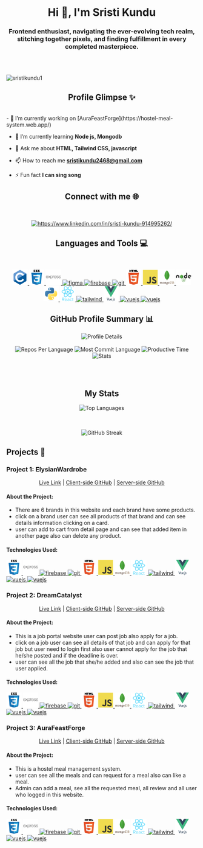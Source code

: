 

<h1 align="center">Hi 👋, I'm Sristi Kundu</h1>
<h3 align="center">Frontend enthusiast, navigating the ever-evolving tech realm, stitching together pixels, and finding fulfillment in every completed masterpiece.</h3>
  <br/> <br/>

<p align="left"> <img src="https://komarev.com/ghpvc/?username=sristikundu1&label=Profile%20views&color=0e75b6&style=flat" alt="sristikundu1" /> </p>



  <h2 align="center">Profile Glimpse ✨</h2>
  <br/>
- 🔭 I’m currently working on [AuraFeastForge](https://hostel-meal-system.web.app/)

- 🌱 I’m currently learning **Node js, Mongodb**

- 💬 Ask me about **HTML, Tailwind CSS, javascript**

- 📫 How to reach me **sristikundu2468@gmail.com**

- ⚡ Fun fact **I can sing song**



<div align="center">
  <h2 >Connect with me 🌐</h2>
  <br/>
<p align="center">
<a href="https://linkedin.com/in/https://www.linkedin.com/in/sristi-kundu-914995262/" target="blank"><img align="center" src="https://raw.githubusercontent.com/rahuldkjain/github-profile-readme-generator/master/src/images/icons/Social/linked-in-alt.svg" alt="https://www.linkedin.com/in/sristi-kundu-914995262/" height="30" width="40" /></a>
</p>
</div>

<div align="center">
  <h2 >Languages and Tools 💻</h2>
  <br/>
<p align="center"> <a href="https://www.cprogramming.com/" target="_blank" rel="noreferrer"> <img src="https://raw.githubusercontent.com/devicons/devicon/master/icons/c/c-original.svg" alt="c" width="40" height="40"/> </a> <a href="https://www.w3schools.com/css/" target="_blank" rel="noreferrer"> <img src="https://raw.githubusercontent.com/devicons/devicon/master/icons/css3/css3-original-wordmark.svg" alt="css3" width="40" height="40"/> </a> <a href="https://expressjs.com" target="_blank" rel="noreferrer"> <img src="https://raw.githubusercontent.com/devicons/devicon/master/icons/express/express-original-wordmark.svg" alt="express" width="40" height="40"/> </a> <a href="https://www.figma.com/" target="_blank" rel="noreferrer"> <img src="https://www.vectorlogo.zone/logos/figma/figma-icon.svg" alt="figma" width="40" height="40"/> </a> <a href="https://firebase.google.com/" target="_blank" rel="noreferrer"> <img src="https://www.vectorlogo.zone/logos/firebase/firebase-icon.svg" alt="firebase" width="40" height="40"/> </a> <a href="https://git-scm.com/" target="_blank" rel="noreferrer"> <img src="https://www.vectorlogo.zone/logos/git-scm/git-scm-icon.svg" alt="git" width="40" height="40"/> </a> <a href="https://www.w3.org/html/" target="_blank" rel="noreferrer"> <img src="https://raw.githubusercontent.com/devicons/devicon/master/icons/html5/html5-original-wordmark.svg" alt="html5" width="40" height="40"/> </a> <a href="https://developer.mozilla.org/en-US/docs/Web/JavaScript" target="_blank" rel="noreferrer"> <img src="https://raw.githubusercontent.com/devicons/devicon/master/icons/javascript/javascript-original.svg" alt="javascript" width="40" height="40"/> </a> <a href="https://www.mongodb.com/" target="_blank" rel="noreferrer"> <img src="https://raw.githubusercontent.com/devicons/devicon/master/icons/mongodb/mongodb-original-wordmark.svg" alt="mongodb" width="40" height="40"/> </a> <a href="https://nodejs.org" target="_blank" rel="noreferrer"> <img src="https://raw.githubusercontent.com/devicons/devicon/master/icons/nodejs/nodejs-original-wordmark.svg" alt="nodejs" width="40" height="40"/> </a> <a href="https://www.python.org" target="_blank" rel="noreferrer"> <img src="https://raw.githubusercontent.com/devicons/devicon/master/icons/python/python-original.svg" alt="python" width="40" height="40"/> </a> <a href="https://reactjs.org/" target="_blank" rel="noreferrer"> <img src="https://raw.githubusercontent.com/devicons/devicon/master/icons/react/react-original-wordmark.svg" alt="react" width="40" height="40"/> </a> <a href="https://tailwindcss.com/" target="_blank" rel="noreferrer"> <img src="https://www.vectorlogo.zone/logos/tailwindcss/tailwindcss-icon.svg" alt="tailwind" width="40" height="40"/> </a> <a href="https://vuejs.org/" target="_blank" rel="noreferrer"> <img src="https://raw.githubusercontent.com/devicons/devicon/master/icons/vuejs/vuejs-original-wordmark.svg" alt="vuejs" width="40" height="40"/> </a> 
<a href="https://daisyui.com/" target="_blank" rel="noreferrer"> <img src="https://raw.githubusercontent.com/saadeghi/daisyui/master/src/docs/static/images/daisyui-logo/favicon-192.png" alt="vuejs" width="40" height="40"/> </a>
<a href="https://reactrouter.com/en/main" target="_blank" rel="noreferrer"> <img src="https://static-00.iconduck.com/assets.00/react-router-icon-512x279-zswz065s.png" alt="vuejs" width="40" height="40"/> </a></p>
</div>


<div align="center">
  <h2>GitHub Profile Summary 📊</h2>
  <img src="http://github-profile-summary-cards.vercel.app/api/cards/profile-details?username=sristikundu1&theme=buefy" alt="Profile Details" />
  <br/><br/>
 
 
  <tr>
    <td>
      <img src="http://github-profile-summary-cards.vercel.app/api/cards/repos-per-language?username=sristikundu1&theme=buefy" alt="Repos Per Language" />
    </td>
    <td>
      <img src="http://github-profile-summary-cards.vercel.app/api/cards/most-commit-language?username=sristikundu1&theme=buefy" alt="Most Commit Language" />
    </td>
  </tr>
  <tr>
    <td>
      <img src="http://github-profile-summary-cards.vercel.app/api/cards/productive-time?username=sristikundu1&theme=buefy&utcOffset=8" alt="Productive Time" />
    </td>
    <td>
      <img src="http://github-profile-summary-cards.vercel.app/api/cards/stats?username=sristikundu1&theme=buefy" alt="Stats" />
    </td>
  </tr>
</table>

  <br/><br/>
  <h2>My Stats</h2>
  <p><img src="https://github-readme-stats.vercel.app/api/top-langs?username=sristikundu1&show_icons=true&locale=en&layout=compact" alt="Top Languages" /></p>
  <br/><br/>
  <div>
    <img src="https://github-readme-streak-stats.herokuapp.com/?user=sristikundu1&" alt="GitHub Streak" />
  </div>
</div>

## Projects 📂
### Project 1: ElysianWardrobe
<div style="text-align: center;">
  <a href="https://elysian-wardrobe.web.app/">Live Link</a> |
  <a href="https://github.com/sristikundu1/Fashion-Brand-Website">Client-side GitHub</a> |
  <a href="https://github.com/sristikundu1/Fashion-Brand-Website-Server-Site">Server-side GitHub</a>
</div>

#### About the Project:

- There are 6 brands in this website and each brand have some products.
- click on a brand user can see all products of that brand and can see details information clicking on a card.
- user can add to cart from detail page and can see that added item in another page also can delete any product.

#### Technologies Used:

<a href="https://www.w3schools.com/css/" target="_blank" rel="noreferrer"> <img src="https://raw.githubusercontent.com/devicons/devicon/master/icons/css3/css3-original-wordmark.svg" alt="css3" width="40" height="40"/> </a> <a href="https://expressjs.com" target="_blank" rel="noreferrer"> <img src="https://raw.githubusercontent.com/devicons/devicon/master/icons/express/express-original-wordmark.svg" alt="express" width="40" height="40"/> </a> <a href="https://firebase.google.com/" target="_blank" rel="noreferrer"> <img src="https://www.vectorlogo.zone/logos/firebase/firebase-icon.svg" alt="firebase" width="40" height="40"/> </a> <a href="https://git-scm.com/" target="_blank" rel="noreferrer"> <img src="https://www.vectorlogo.zone/logos/git-scm/git-scm-icon.svg" alt="git" width="40" height="40"/> </a> <a href="https://www.w3.org/html/" target="_blank" rel="noreferrer"> <img src="https://raw.githubusercontent.com/devicons/devicon/master/icons/html5/html5-original-wordmark.svg" alt="html5" width="40" height="40"/> </a> <a href="https://developer.mozilla.org/en-US/docs/Web/JavaScript" target="_blank" rel="noreferrer"> <img src="https://raw.githubusercontent.com/devicons/devicon/master/icons/javascript/javascript-original.svg" alt="javascript" width="40" height="40"/> </a> <a href="https://www.mongodb.com/" target="_blank" rel="noreferrer"> <img src="https://raw.githubusercontent.com/devicons/devicon/master/icons/mongodb/mongodb-original-wordmark.svg" alt="mongodb" width="40" height="40"/> </a>  <a href="https://reactjs.org/" target="_blank" rel="noreferrer"> <img src="https://raw.githubusercontent.com/devicons/devicon/master/icons/react/react-original-wordmark.svg" alt="react" width="40" height="40"/> </a> <a href="https://tailwindcss.com/" target="_blank" rel="noreferrer"> <img src="https://www.vectorlogo.zone/logos/tailwindcss/tailwindcss-icon.svg" alt="tailwind" width="40" height="40"/> </a> <a href="https://vuejs.org/" target="_blank" rel="noreferrer"> <img src="https://raw.githubusercontent.com/devicons/devicon/master/icons/vuejs/vuejs-original-wordmark.svg" alt="vuejs" width="40" height="40"/> </a>
<a href="https://daisyui.com/" target="_blank" rel="noreferrer"> <img src="https://raw.githubusercontent.com/saadeghi/daisyui/master/src/docs/static/images/daisyui-logo/favicon-192.png" alt="vuejs" width="40" height="40"/> </a><a href="https://reactrouter.com/en/main" target="_blank" rel="noreferrer"> <img src="https://static-00.iconduck.com/assets.00/react-router-icon-512x279-zswz065s.png" alt="vuejs" width="40" height="40"/> </a>

### Project 2: DreamCatalyst
<div style="text-align: center;">
  <a href="https://dream-catalyst.web.app/">Live Link</a> |
  <a href="https://github.com/sristikundu1/Job-Portal-Website">Client-side GitHub</a> |
  <a href="https://github.com/sristikundu1/Job-Portal-Website-Server">Server-side GitHub</a>
</div>

#### About the Project:

- This is a job portal website user can post job also apply for a job.
- click on a job user can see all details of that job and can apply for that job but user need to login first also user cannot apply for the job that he/she posted and if the deadline is over.
- user can see all the job that she/he added and also can see the job that user applied.

#### Technologies Used:

<a href="https://www.w3schools.com/css/" target="_blank" rel="noreferrer"> <img src="https://raw.githubusercontent.com/devicons/devicon/master/icons/css3/css3-original-wordmark.svg" alt="css3" width="40" height="40"/> </a> <a href="https://expressjs.com" target="_blank" rel="noreferrer"> <img src="https://raw.githubusercontent.com/devicons/devicon/master/icons/express/express-original-wordmark.svg" alt="express" width="40" height="40"/> </a> <a href="https://firebase.google.com/" target="_blank" rel="noreferrer"> <img src="https://www.vectorlogo.zone/logos/firebase/firebase-icon.svg" alt="firebase" width="40" height="40"/> </a> <a href="https://git-scm.com/" target="_blank" rel="noreferrer"> <img src="https://www.vectorlogo.zone/logos/git-scm/git-scm-icon.svg" alt="git" width="40" height="40"/> </a> <a href="https://www.w3.org/html/" target="_blank" rel="noreferrer"> <img src="https://raw.githubusercontent.com/devicons/devicon/master/icons/html5/html5-original-wordmark.svg" alt="html5" width="40" height="40"/> </a> <a href="https://developer.mozilla.org/en-US/docs/Web/JavaScript" target="_blank" rel="noreferrer"> <img src="https://raw.githubusercontent.com/devicons/devicon/master/icons/javascript/javascript-original.svg" alt="javascript" width="40" height="40"/> </a> <a href="https://www.mongodb.com/" target="_blank" rel="noreferrer"> <img src="https://raw.githubusercontent.com/devicons/devicon/master/icons/mongodb/mongodb-original-wordmark.svg" alt="mongodb" width="40" height="40"/> </a>  <a href="https://reactjs.org/" target="_blank" rel="noreferrer"> <img src="https://raw.githubusercontent.com/devicons/devicon/master/icons/react/react-original-wordmark.svg" alt="react" width="40" height="40"/> </a> <a href="https://tailwindcss.com/" target="_blank" rel="noreferrer"> <img src="https://www.vectorlogo.zone/logos/tailwindcss/tailwindcss-icon.svg" alt="tailwind" width="40" height="40"/> </a> <a href="https://vuejs.org/" target="_blank" rel="noreferrer"> <img src="https://raw.githubusercontent.com/devicons/devicon/master/icons/vuejs/vuejs-original-wordmark.svg" alt="vuejs" width="40" height="40"/> </a>
<a href="https://daisyui.com/" target="_blank" rel="noreferrer"> <img src="https://raw.githubusercontent.com/saadeghi/daisyui/master/src/docs/static/images/daisyui-logo/favicon-192.png" alt="vuejs" width="40" height="40"/> </a><a href="https://reactrouter.com/en/main" target="_blank" rel="noreferrer"> <img src="https://static-00.iconduck.com/assets.00/react-router-icon-512x279-zswz065s.png" alt="vuejs" width="40" height="40"/> </a>

### Project 3: AuraFeastForge
<div style="text-align: center;">
  <a href="https://hostel-meal-system.web.app/">Live Link</a> |
  <a href="https://github.com/sristikundu1/Hostel-Management-System">Client-side GitHub</a> |
  <a href="https://github.com/sristikundu1/Hostel-Management-System-Server">Server-side GitHub</a>
</div>

#### About the Project:

- This is a hostel meal management system.
- user can see all the meals and can request for a meal also can like a meal.
- Admin can add a meal, see all the requested meal, all review and all user who logged in this website.

#### Technologies Used:

<a href="https://www.w3schools.com/css/" target="_blank" rel="noreferrer"> <img src="https://raw.githubusercontent.com/devicons/devicon/master/icons/css3/css3-original-wordmark.svg" alt="css3" width="40" height="40"/> </a> <a href="https://expressjs.com" target="_blank" rel="noreferrer"> <img src="https://raw.githubusercontent.com/devicons/devicon/master/icons/express/express-original-wordmark.svg" alt="express" width="40" height="40"/> </a> <a href="https://firebase.google.com/" target="_blank" rel="noreferrer"> <img src="https://www.vectorlogo.zone/logos/firebase/firebase-icon.svg" alt="firebase" width="40" height="40"/> </a> <a href="https://git-scm.com/" target="_blank" rel="noreferrer"> <img src="https://www.vectorlogo.zone/logos/git-scm/git-scm-icon.svg" alt="git" width="40" height="40"/> </a> <a href="https://www.w3.org/html/" target="_blank" rel="noreferrer"> <img src="https://raw.githubusercontent.com/devicons/devicon/master/icons/html5/html5-original-wordmark.svg" alt="html5" width="40" height="40"/> </a> <a href="https://developer.mozilla.org/en-US/docs/Web/JavaScript" target="_blank" rel="noreferrer"> <img src="https://raw.githubusercontent.com/devicons/devicon/master/icons/javascript/javascript-original.svg" alt="javascript" width="40" height="40"/> </a> <a href="https://www.mongodb.com/" target="_blank" rel="noreferrer"> <img src="https://raw.githubusercontent.com/devicons/devicon/master/icons/mongodb/mongodb-original-wordmark.svg" alt="mongodb" width="40" height="40"/> </a>  <a href="https://reactjs.org/" target="_blank" rel="noreferrer"> <img src="https://raw.githubusercontent.com/devicons/devicon/master/icons/react/react-original-wordmark.svg" alt="react" width="40" height="40"/> </a> <a href="https://tailwindcss.com/" target="_blank" rel="noreferrer"> <img src="https://www.vectorlogo.zone/logos/tailwindcss/tailwindcss-icon.svg" alt="tailwind" width="40" height="40"/> </a> <a href="https://vuejs.org/" target="_blank" rel="noreferrer"> <img src="https://raw.githubusercontent.com/devicons/devicon/master/icons/vuejs/vuejs-original-wordmark.svg" alt="vuejs" width="40" height="40"/> </a>
<a href="https://daisyui.com/" target="_blank" rel="noreferrer"> <img src="https://raw.githubusercontent.com/saadeghi/daisyui/master/src/docs/static/images/daisyui-logo/favicon-192.png" alt="vuejs" width="40" height="40"/> </a><a href="https://reactrouter.com/en/main" target="_blank" rel="noreferrer"> <img src="https://static-00.iconduck.com/assets.00/react-router-icon-512x279-zswz065s.png" alt="vuejs" width="40" height="40"/> </a>
<!--
**sristikundu1/sristikundu1** is a ✨ _special_ ✨ repository because its `README.md` (this file) appears on your GitHub profile.

Here are some ideas to get you started:

- 🔭 I’m currently working on ...
- 🌱 I’m currently learning Web Development specially frontend.
- 👯 I’m looking to collaborate on ...
- 🤔 I’m looking for help with ...
- 💬 Ask me about ...
- 📫 How to reach me: ...
- 😄 Pronouns: ...
- ⚡ Fun fact: ...
-->
